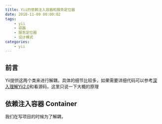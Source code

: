 ```yaml
---
title: Yii的依赖注入容器和服务定位器      
date: 2018-11-09 00:00:02
tags:
    - yii
    - 容器
    - 服务定位器
    - 设计模式  
categories:
    - yii  
---
```


## 前言  
Yii提供这两个类来进行解耦，具体的细节比较多，如果需要详细代码可以参考[深入理解Yii2.0](http://www.digpage.com/di.html)和看源码，这里只说一下大概的原理  

## 依赖注入容器 Container  
我们在写项目的时候为了解耦，
